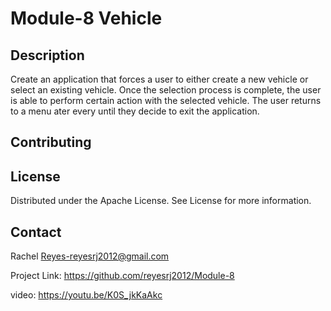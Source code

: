 # Module-8 Vehicle 

## Description

Create an application that forces a  user to either create a new vehicle or select an existing vehicle.  Once the selection process is complete, the user is able to perform certain action with the selected vehicle. The user returns to a menu ater every until they decide to exit the application. 

## Contributing 

## License
 Distributed under the Apache License. See License for more information. 

 ## Contact
 Rachel Reyes-reyesrj2012@gmail.com

 Project Link: https://github.com/reyesrj2012/Module-8

video: https://youtu.be/K0S_jkKaAkc

